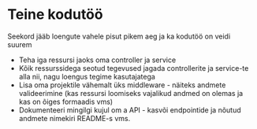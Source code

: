 # Teine kodutöö

Seekord jääb loengute vahele pisut pikem aeg ja ka kodutöö on veidi suurem

-   Teha iga ressursi jaoks oma controller ja service
-   Kõik ressurssidega seotud tegevused jagada controllerite ja service-te alla nii, nagu loengus tegime kasutajatega
-   Lisa oma projektile vähemalt üks middleware - näiteks andmete valideerimine (kas ressursi loomiseks vajalikud andmed on olemas ja kas on õiges formaadis vms)
-   Dokumenteeri mingilgi kujul om a API - kasvõi endpointide ja nõutud andmete nimekiri README-s vms.
